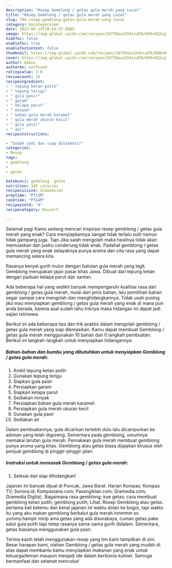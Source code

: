 ```yaml
---
description: "Resep Gemblong / getas gula merah yang Lezat"
title: "Resep Gemblong / getas gula merah yang Lezat"
slug: 744-resep-gemblong-getas-gula-merah-yang-lezat
category: Uncategorized
date: 2023-05-19T20:54:37.690Z
image: https://img-global.cpcdn.com/recipes/3d739ace154cca59/680x482cq70/gemblong-getas-gula-merah-foto-resep-utama.jpg
hideToc: false
enableToc: true
enableTocContent: false
thumbnail: https://img-global.cpcdn.com/recipes/3d739ace154cca59/680x482cq70/gemblong-getas-gula-merah-foto-resep-utama.jpg
cover: https://img-global.cpcdn.com/recipes/3d739ace154cca59/680x482cq70/gemblong-getas-gula-merah-foto-resep-utama.jpg
author: Admin
authorAv: notfound
ratingvalue: 3.8
reviewcount: 15
recipeingredient:
- " tepung ketan putih"
- " tepung terigu"
- " gula pasir"
- " garam"
- " kelapa parut"
- " minyak"
- " bahan gula merah karamel"
- " gula merah ukuran kecil"
- " gula pasir"
- " air"
recipeinstructions:

- "Sudah jadi dan siap dinikmati!"
categories:
- Resep
tags:
- gemblong
- 
- getas

katakunci: gemblong  getas 
nutrition: 185 calories
recipecuisine: Indonesian
preptime: "PT13M"
cooktime: "PT44M"
recipeyield: "4"
recipecategory: Dessert

---
```



Selamat pagi Kamu sedang mencari inspirasi resep gemblong / getas gula merah yang enak? Cara menyiapkannya sangat tidak terlalu sulit namun tidak gampang juga. Tapi Jika salah mengolah maka hasilnya tidak akan memuaskan dan justru cenderung tidak enak. Padahal gemblong / getas gula merah yang enak selayaknya punya aroma dan cita rasa yang dapat memancing selera kita.


Rasanya kenyal gurih mulur dengan balutan gula merah yang legit. Gemblong merupakan jajan pasar khas Jawa. Dibuat dari tepung ketan dengan paduan kelapa parut dan santan.

Ada beberapa hal yang sedikit banyak mempengaruhi kualitas rasa dari gemblong / getas gula merah, mulai dari jenis bahan, lalu pemilihan bahan segar sampai cara mengolah dan menghidangkannya. Tidak usah pusing jika mau menyiapkan gemblong / getas gula merah yang enak di mana pun anda berada, karena asal sudah tahu triknya maka hidangan ini dapat jadi sajian istimewa.


Berikut ini ada beberapa tips dan trik praktis dalam mengolah gemblong / getas gula merah yang siap dikreasikan. Kamu dapat membuat Gemblong / getas gula merah menggunakan 10 bahan dan 0 langkah pembuatan. Berikut ini langkah-langkah untuk menyiapkan hidangannya.

<!--inarticleads1-->

##### Bahan-bahan dan bumbu yang dibutuhkan untuk menyiapkan Gemblong / getas gula merah:

1. Ambil  tepung ketan putih
1. Gunakan  tepung terigu
1. Siapkan  gula pasir
1. Persiapkan  garam
1. Siapkan  kelapa parut
1. Sediakan  minyak
1. Persiapkan  bahan gula merah karamel:
1. Persiapkan  gula merah ukuran kecil
1. Gunakan  gula pasir
1. Sediakan  air


Dalam pembuatannya, gula dicairkan terlebih dulu lalu dicampurkan ke adonan yang telah digoreng. Sementara pada gemblong, umumnya memakai larutan gula merah. Pemakaian gula merah membuat gemblong punya aroma yang khas. Gemblong atau getas biasa dijajakan khusus oleh penjual gemblong di pinggir-pinggir jalan. 

<!--inarticleads2-->

##### Instruksi untuk memasak Gemblong / getas gula merah:


1. Selesai dan siap dihidangkan!

Jajanan ini banyak dijual di Puncak, Jawa Barat. Harian Kompas; Kompas TV; Sonora.id; Kompasiana.com; Pasangiklan.com; Gramedia.com; Gramedia Digital;. Bagaimana rasa gemblong; kue getas; cara membuat gemblong ketan putih; gemblong putih; Lihat. Resep Gemblong atau getas. pertama kali ketemu dan kenal jajanan ini waktu dolan ke bogor, tapi waktu itu yang aku makan gemblong berbalut gula merah.hmmmm so yummy.hampir mirip ama getas yang ada disurabaya, cuman getas pake salut gula putih.tapi tetep rasanya sama-sama gurih didalam. Sementara, getas biasanya menggunakan gula pasir. 

Terima kasih telah menggunakan resep yang tim kami tampilkan di sini. Besar harapan kami, olahan Gemblong / getas gula merah yang mudah di atas dapat membantu kamu menyiapkan makanan yang enak untuk keluarga/teman maupun menjadi ide dalam berbisnis kuliner. Semoga bermanfaat dan selamat mencoba!
